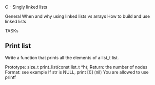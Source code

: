C - Singly linked lists

General
When and why using linked lists vs arrays
How to build and use linked lists

TASKs
## Print list
Write a function that prints all the elements of a list_t list.

Prototype: size_t print_list(const list_t *h);
Return: the number of nodes
Format: see example
If str is NULL, print [0] (nil)
You are allowed to use printf


